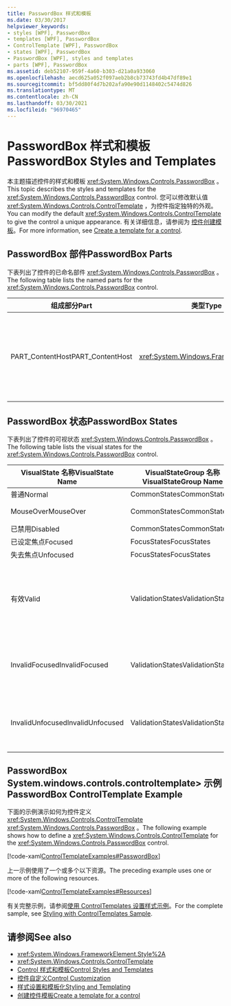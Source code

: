 ```yaml
---
title: PasswordBox 样式和模板
ms.date: 03/30/2017
helpviewer_keywords:
- styles [WPF], PasswordBox
- templates [WPF], PasswordBox
- ControlTemplate [WPF], PasswordBox
- states [WPF], PasswordBox
- PasswordBox [WPF], styles and templates
- parts [WPF], PasswordBox
ms.assetid: deb52107-959f-4a60-b303-d21a0a933060
ms.openlocfilehash: aecd625a052f097aeb2b8cb73743fd4b47df89e1
ms.sourcegitcommit: bf5dd80f4d7b202afa90e90d1148402c5474d826
ms.translationtype: MT
ms.contentlocale: zh-CN
ms.lasthandoff: 03/30/2021
ms.locfileid: "96970465"
---
```

# <a name="passwordbox-styles-and-templates"></a><span data-ttu-id="53fba-102">PasswordBox 样式和模板</span><span class="sxs-lookup"><span data-stu-id="53fba-102">PasswordBox Styles and Templates</span></span>

<span data-ttu-id="53fba-103">本主题描述控件的样式和模板 <xref:System.Windows.Controls.PasswordBox> 。</span><span class="sxs-lookup"><span data-stu-id="53fba-103">This topic describes the styles and templates for the <xref:System.Windows.Controls.PasswordBox> control.</span></span> <span data-ttu-id="53fba-104">您可以修改默认值 <xref:System.Windows.Controls.ControlTemplate> ，为控件指定独特的外观。</span><span class="sxs-lookup"><span data-stu-id="53fba-104">You can modify the default <xref:System.Windows.Controls.ControlTemplate> to give the control a unique appearance.</span></span> <span data-ttu-id="53fba-105">有关详细信息，请参阅为 [控件创建模板](/dotnet/desktop-wpf/themes/how-to-create-apply-template)。</span><span class="sxs-lookup"><span data-stu-id="53fba-105">For more information, see [Create a template for a control](/dotnet/desktop-wpf/themes/how-to-create-apply-template).</span></span>

## <a name="passwordbox-parts"></a><span data-ttu-id="53fba-106">PasswordBox 部件</span><span class="sxs-lookup"><span data-stu-id="53fba-106">PasswordBox Parts</span></span>

<span data-ttu-id="53fba-107">下表列出了控件的已命名部件 <xref:System.Windows.Controls.PasswordBox> 。</span><span class="sxs-lookup"><span data-stu-id="53fba-107">The following table lists the named parts for the <xref:System.Windows.Controls.PasswordBox> control.</span></span>

|<span data-ttu-id="53fba-108">组成部分</span><span class="sxs-lookup"><span data-stu-id="53fba-108">Part</span></span>|<span data-ttu-id="53fba-109">类型</span><span class="sxs-lookup"><span data-stu-id="53fba-109">Type</span></span>|<span data-ttu-id="53fba-110">描述</span><span class="sxs-lookup"><span data-stu-id="53fba-110">Description</span></span>|
|-|-|-|
|<span data-ttu-id="53fba-111">PART_ContentHost</span><span class="sxs-lookup"><span data-stu-id="53fba-111">PART_ContentHost</span></span>|<xref:System.Windows.FrameworkElement>|<span data-ttu-id="53fba-112">一个可包含的可视元素 <xref:System.Windows.FrameworkElement> 。</span><span class="sxs-lookup"><span data-stu-id="53fba-112">A visual element that can contain a <xref:System.Windows.FrameworkElement>.</span></span> <span data-ttu-id="53fba-113">的文本 <xref:System.Windows.Controls.PasswordBox> 显示在此元素中。</span><span class="sxs-lookup"><span data-stu-id="53fba-113">The text of the <xref:System.Windows.Controls.PasswordBox> is displayed in this element.</span></span>|

## <a name="passwordbox-states"></a><span data-ttu-id="53fba-114">PasswordBox 状态</span><span class="sxs-lookup"><span data-stu-id="53fba-114">PasswordBox States</span></span>

<span data-ttu-id="53fba-115">下表列出了控件的可视状态 <xref:System.Windows.Controls.PasswordBox> 。</span><span class="sxs-lookup"><span data-stu-id="53fba-115">The following table lists the visual states for the <xref:System.Windows.Controls.PasswordBox> control.</span></span>

|<span data-ttu-id="53fba-116">VisualState 名称</span><span class="sxs-lookup"><span data-stu-id="53fba-116">VisualState Name</span></span>|<span data-ttu-id="53fba-117">VisualStateGroup 名称</span><span class="sxs-lookup"><span data-stu-id="53fba-117">VisualStateGroup Name</span></span>|<span data-ttu-id="53fba-118">描述</span><span class="sxs-lookup"><span data-stu-id="53fba-118">Description</span></span>|
|-|-|-|
|<span data-ttu-id="53fba-119">普通</span><span class="sxs-lookup"><span data-stu-id="53fba-119">Normal</span></span>|<span data-ttu-id="53fba-120">CommonStates</span><span class="sxs-lookup"><span data-stu-id="53fba-120">CommonStates</span></span>|<span data-ttu-id="53fba-121">默认状态。</span><span class="sxs-lookup"><span data-stu-id="53fba-121">The default state.</span></span>|
|<span data-ttu-id="53fba-122">MouseOver</span><span class="sxs-lookup"><span data-stu-id="53fba-122">MouseOver</span></span>|<span data-ttu-id="53fba-123">CommonStates</span><span class="sxs-lookup"><span data-stu-id="53fba-123">CommonStates</span></span>|<span data-ttu-id="53fba-124">鼠标指针悬停在控件上方。</span><span class="sxs-lookup"><span data-stu-id="53fba-124">The mouse pointer is positioned over the control.</span></span>|
|<span data-ttu-id="53fba-125">已禁用</span><span class="sxs-lookup"><span data-stu-id="53fba-125">Disabled</span></span>|<span data-ttu-id="53fba-126">CommonStates</span><span class="sxs-lookup"><span data-stu-id="53fba-126">CommonStates</span></span>|<span data-ttu-id="53fba-127">已禁用控件。</span><span class="sxs-lookup"><span data-stu-id="53fba-127">The control is disabled.</span></span>|
|<span data-ttu-id="53fba-128">已设定焦点</span><span class="sxs-lookup"><span data-stu-id="53fba-128">Focused</span></span>|<span data-ttu-id="53fba-129">FocusStates</span><span class="sxs-lookup"><span data-stu-id="53fba-129">FocusStates</span></span>|<span data-ttu-id="53fba-130">控件有焦点。</span><span class="sxs-lookup"><span data-stu-id="53fba-130">The control has focus.</span></span>|
|<span data-ttu-id="53fba-131">失去焦点</span><span class="sxs-lookup"><span data-stu-id="53fba-131">Unfocused</span></span>|<span data-ttu-id="53fba-132">FocusStates</span><span class="sxs-lookup"><span data-stu-id="53fba-132">FocusStates</span></span>|<span data-ttu-id="53fba-133">控件没有焦点。</span><span class="sxs-lookup"><span data-stu-id="53fba-133">The control does not have focus.</span></span>|
|<span data-ttu-id="53fba-134">有效</span><span class="sxs-lookup"><span data-stu-id="53fba-134">Valid</span></span>|<span data-ttu-id="53fba-135">ValidationStates</span><span class="sxs-lookup"><span data-stu-id="53fba-135">ValidationStates</span></span>|<span data-ttu-id="53fba-136">控件使用 <xref:System.Windows.Controls.Validation> 类， <xref:System.Windows.Controls.Validation.HasError%2A?displayProperty=nameWithType> 附加属性为 `false` 。</span><span class="sxs-lookup"><span data-stu-id="53fba-136">The control uses the <xref:System.Windows.Controls.Validation> class and the <xref:System.Windows.Controls.Validation.HasError%2A?displayProperty=nameWithType> attached property is `false`.</span></span>|
|<span data-ttu-id="53fba-137">InvalidFocused</span><span class="sxs-lookup"><span data-stu-id="53fba-137">InvalidFocused</span></span>|<span data-ttu-id="53fba-138">ValidationStates</span><span class="sxs-lookup"><span data-stu-id="53fba-138">ValidationStates</span></span>|<span data-ttu-id="53fba-139"><xref:System.Windows.Controls.Validation.HasError%2A?displayProperty=nameWithType>附加属性是 `true` 控件具有焦点。</span><span class="sxs-lookup"><span data-stu-id="53fba-139">The <xref:System.Windows.Controls.Validation.HasError%2A?displayProperty=nameWithType> attached property is `true` has the control has focus.</span></span>|
|<span data-ttu-id="53fba-140">InvalidUnfocused</span><span class="sxs-lookup"><span data-stu-id="53fba-140">InvalidUnfocused</span></span>|<span data-ttu-id="53fba-141">ValidationStates</span><span class="sxs-lookup"><span data-stu-id="53fba-141">ValidationStates</span></span>|<span data-ttu-id="53fba-142"><xref:System.Windows.Controls.Validation.HasError%2A?displayProperty=nameWithType>附加属性是 `true` 控件没有焦点。</span><span class="sxs-lookup"><span data-stu-id="53fba-142">The <xref:System.Windows.Controls.Validation.HasError%2A?displayProperty=nameWithType> attached property is `true` has the control does not have focus.</span></span>|

## <a name="passwordbox-controltemplate-example"></a><span data-ttu-id="53fba-143">PasswordBox System.windows.controls.controltemplate> 示例</span><span class="sxs-lookup"><span data-stu-id="53fba-143">PasswordBox ControlTemplate Example</span></span>

<span data-ttu-id="53fba-144">下面的示例演示如何为控件定义 <xref:System.Windows.Controls.ControlTemplate> <xref:System.Windows.Controls.PasswordBox> 。</span><span class="sxs-lookup"><span data-stu-id="53fba-144">The following example shows how to define a <xref:System.Windows.Controls.ControlTemplate> for the <xref:System.Windows.Controls.PasswordBox> control.</span></span>

[!code-xaml[ControlTemplateExamples#PasswordBox](~/samples/snippets/csharp/VS_Snippets_Wpf/ControlTemplateExamples/CS/resources/textbox.xaml#passwordbox)]

<span data-ttu-id="53fba-145">上一示例使用了一个或多个以下资源。</span><span class="sxs-lookup"><span data-stu-id="53fba-145">The preceding example uses one or more of the following resources.</span></span>

[!code-xaml[ControlTemplateExamples#Resources](~/samples/snippets/csharp/VS_Snippets_Wpf/ControlTemplateExamples/CS/resources/shared.xaml#resources)]

<span data-ttu-id="53fba-146">有关完整示例，请参阅[使用 ControlTemplates 设置样式示例](https://github.com/Microsoft/WPF-Samples/tree/master/Styles%20&%20Templates/IntroToStylingAndTemplating)。</span><span class="sxs-lookup"><span data-stu-id="53fba-146">For the complete sample, see [Styling with ControlTemplates Sample](https://github.com/Microsoft/WPF-Samples/tree/master/Styles%20&%20Templates/IntroToStylingAndTemplating).</span></span>

## <a name="see-also"></a><span data-ttu-id="53fba-147">请参阅</span><span class="sxs-lookup"><span data-stu-id="53fba-147">See also</span></span>

- <xref:System.Windows.FrameworkElement.Style%2A>
- <xref:System.Windows.Controls.ControlTemplate>
- [<span data-ttu-id="53fba-148">Control 样式和模板</span><span class="sxs-lookup"><span data-stu-id="53fba-148">Control Styles and Templates</span></span>](control-styles-and-templates.md)
- [<span data-ttu-id="53fba-149">控件自定义</span><span class="sxs-lookup"><span data-stu-id="53fba-149">Control Customization</span></span>](control-customization.md)
- [<span data-ttu-id="53fba-150">样式设置和模板化</span><span class="sxs-lookup"><span data-stu-id="53fba-150">Styling and Templating</span></span>](/dotnet/desktop-wpf/fundamentals/styles-templates-overview)
- [<span data-ttu-id="53fba-151">创建控件模板</span><span class="sxs-lookup"><span data-stu-id="53fba-151">Create a template for a control</span></span>](/dotnet/desktop-wpf/themes/how-to-create-apply-template)

